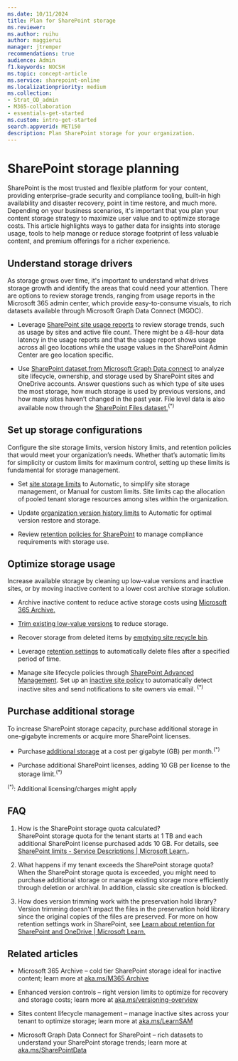 ```yaml
---
ms.date: 10/11/2024
title: Plan for SharePoint storage
ms.reviewer: 
ms.author: ruihu
author: maggierui
manager: jtremper
recommendations: true
audience: Admin
f1.keywords: NOCSH
ms.topic: concept-article
ms.service: sharepoint-online
ms.localizationpriority: medium
ms.collection: 
- Strat_OD_admin
- M365-collaboration
- essentials-get-started
ms.custom: intro-get-started
search.appverid: MET150
description: Plan SharePoint storage for your organization.
---
```


# SharePoint storage planning 

SharePoint is the most trusted and flexible platform for your content, providing enterprise-grade security and compliance tooling, built-in high availability and disaster recovery, point in time restore, and much more. Depending on your business scenarios, it's important that you plan your content storage strategy to maximize user value and to optimize storage costs. This article highlights ways to gather data for insights into storage usage, tools to help manage or reduce storage footprint of less valuable content, and premium offerings for a richer experience.  

## Understand storage drivers  
As storage grows over time, it's important to understand what drives storage growth and identify the areas that could need your attention. There are options to review storage trends, ranging from usage reports in the Microsoft 365 admin center, which provide easy-to-consume visuals, to rich datasets available through Microsoft Graph Data Connect (MGDC). 

- Leverage [SharePoint site usage reports](/microsoft-365/admin/activity-reports/sharepoint-site-usage-ww) to review storage trends, such as usage by sites and active file count. There might be a 48-hour data latency in the usage reports and that the usage report shows usage across all geo locations while the usage values in the SharePoint Admin Center are geo location specific.  

- Use [SharePoint dataset from Microsoft Graph Data connect](https://aka.ms/SharePointData) to analyze site lifecycle, ownership, and storage used by SharePoint sites and OneDrive accounts. Answer questions such as which type of site uses the most storage, how much storage is used by previous versions, and how many sites haven’t changed in the past year. File level data is also available now through the [SharePoint Files dataset.](https://techcommunity.microsoft.com/t5/microsoft-graph-data-connect-for/update-on-the-sharepoint-files-dataset/ba-p/4189538)<sup>(*)</sup> 

## Set up storage configurations  
Configure the site storage limits, version history limits, and retention policies that would meet your organization’s needs. Whether that’s automatic limits for simplicity or custom limits for maximum control, setting up these limits is fundamental for storage management.  

- Set [site storage limits](/sharepoint/manage-site-collection-storage-limits) to Automatic, to simplify site storage management, or Manual for custom limits. Site limits cap the allocation of pooled tenant storage resources among sites within the organization.  

- Update [organization version history limits](https://aka.ms/versioning-overview) to Automatic for optimal version restore and storage.  

- Review [retention policies for SharePoint](/purview/retention-policies-sharepoint) to manage compliance requirements with storage use. 

## Optimize storage usage 
Increase available storage by cleaning up low-value versions and inactive sites, or by moving inactive content to a lower cost archive storage solution. 

- Archive inactive content to reduce active storage costs using [Microsoft 365 Archive.](https://aka.ms/M365Archive) 

- [Trim existing low-value versions](/sharepoint/trim-versions) to reduce storage.  

- Recover storage from deleted items by [emptying site recycle bin](https://support.microsoft.com/en-us/office/delete-items-or-empty-the-recycle-bin-of-a-sharepoint-site-2e713599-d13e-40d6-96dc-66f0a366f74e).  

- Leverage [retention settings](/purview/retention-policies-sharepoint) to automatically delete files after a specified period of time.  

- Manage site lifecycle policies through [SharePoint Advanced Management](/sharepoint/advanced-management). Set up an [inactive site policy](/sharepoint/site-lifecycle-management) to automatically detect inactive sites and send notifications to site owners via email. <sup>(*)</sup> 


## Purchase additional storage  
To increase SharePoint storage capacity, purchase additional storage in one-gigabyte increments or acquire more SharePoint licenses.  

- Purchase [additional storage](https://www.microsoft.com/en-us/microsoft-365/onedrive/additional-file-storage) at a cost per gigabyte (GB) per month.<sup>(*)</sup>  

- Purchase additional SharePoint licenses, adding 10 GB per license to the storage limit.<sup>(*)</sup>  

<sup>(*)</sup>: Additional licensing/charges might apply

## FAQ 

1. How is the SharePoint storage quota calculated?  
SharePoint storage quota for the tenant starts at 1 TB and each additional SharePoint license purchased adds 10 GB. For details, see [SharePoint limits - Service Descriptions | Microsoft Learn.](/office365/servicedescriptions/sharepoint-online-service-description/sharepoint-online-limits).   

1. What happens if my tenant exceeds the SharePoint storage quota?  
When the SharePoint storage quota is exceeded, you might need to purchase additional storage or manage existing storage more efficiently through deletion or archival. In addition, classic site creation is blocked.  

1. How does version trimming work with the preservation hold library?  
Version trimming doesn't impact the files in the preservation hold library since the original copies of the files are preserved. For more on how retention settings work in SharePoint, see [Learn about retention for SharePoint and OneDrive | Microsoft Learn.](/purview/retention-policies-sharepoint)  

## Related articles 
- Microsoft 365 Archive – cold tier SharePoint storage ideal for inactive content; learn more at [aka.ms/M365 Archive](http://aka.ms/M365%20Archive) 

- Enhanced version controls – right version limits to optimize for recovery and storage costs; learn more at [aka.ms/versioning-overview ](http://aka.ms/versioning-overview)

- Sites content lifecycle management – manage inactive sites across your tenant to optimize storage; learn more at [aka.ms/LearnSAM ](http://aka.ms/LearnSAM)

- Microsoft Graph Data Connect for SharePoint – rich datasets to understand your SharePoint storage trends; learn more at [aka.ms/SharePointData](http://aka.ms/SharePointData) 